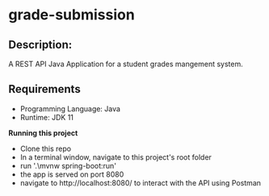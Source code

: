 # grade-submission

## Description:

A REST API Java Application for a student grades mangement system.

## Requirements

- Programming Language: Java
- Runtime: JDK 11  


**Running this project**
- Clone this repo 
- In a terminal window, navigate to this project's root folder
- run '.\mvnw spring-boot:run'
- the app is served on port 8080 
- navigate to http://localhost:8080/ to interact with the API using Postman
